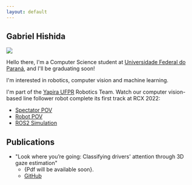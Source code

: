 ```yaml
---
layout: default
---
```


## Gabriel Hishida

<img class="profile-picture" src="https://avatars.githubusercontent.com/u/55661167?v=4">

Hello there, I'm a Computer Science student at [Universidade Federal do Paraná](http://bcc.ufpr.br/), and I'll be graduating soon! 

I'm interested in robotics, computer vision and machine learning.

I'm part of the [Yapira UFPR](https://www.facebook.com/ufpr.yapira) Robotics Team. Watch our computer vision-based line follower robot complete its first track at RCX 2022: 
* [Spectator POV](https://drive.google.com/file/d/13jQLvRatMAxQXDhhhWztNFT34ptf3a_2/view?usp=sharing)
* [Robot POV](https://drive.google.com/file/d/1qnftp4b8_yvBsK6LlyaOee2ITNIrxgbI/view?usp=sharing)
* [ROS2 Simulation](https://www.youtube.com/watch?v=E3LZQBVdJgE)


## Publications

* "Look where you’re going: Classifying drivers' attention through 3D gaze estimation" 
    * {Pdf will be available soon}.
    * [GitHub](https://github.com/VRI-UFPR/LWYG-drivers-attention)